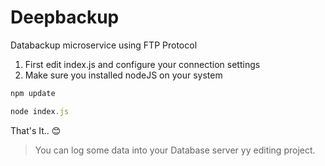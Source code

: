 # Deepbackup
Databackup microservice using FTP Protocol

1. First edit index.js and configure your connection settings
2. Make sure you installed nodeJS on your system

```javascript
npm update
```
```javascript
node index.js
```
That's It.. 😊

> You can log some data into your Database server yy editing project.
